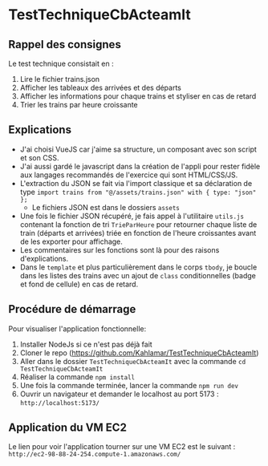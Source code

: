 # TestTechniqueCbActeamIt

## Rappel des consignes

Le test technique consistait en :

1. Lire le fichier trains.json
2. Afficher les tableaux des arrivées et des départs
3. Afficher les informations pour chaque trains et styliser en cas de retard
4. Trier les trains par heure croissante

## Explications

- J'ai choisi VueJS car j'aime sa structure, un composant avec son script et son CSS.
- J'ai aussi gardé le javascript dans la création de l'appli pour rester fidèle aux langages recommandés de l'exercice qui sont HTML/CSS/JS.
- L'extraction du JSON se fait via l'import classique et sa déclaration de type `import trains from "@/assets/trains.json" with { type: "json" };`
  - Le fichiers JSON est dans le dossiers `assets`
- Une fois le fichier JSON récupéré, je fais appel à l'utilitaire `utils.js` contenant la fonction de tri `TrieParHeure` pour retourner chaque liste de train (départs et arrivées) triée en fonction de l'heure croissantes avant de les exporter pour affichage.
- Les commentaires sur les fonctions sont là pour des raisons d'explications.
- Dans le `template` et plus particulièrement dans le corps `tbody`, je boucle dans les listes des trains avec un ajout de `class` conditionnelles (badge et fond de cellule) en cas de retard.

## Procédure de démarrage

Pour visualiser l'application fonctionnelle:

1. Installer NodeJs si ce n'est pas déjà fait
2. Cloner le repo (https://github.com/Kahlamar/TestTechniqueCbActeamIt)
3. Aller dans le dossier `TestTechniqueCbActeamIt` avec la commande `cd TestTechniqueCbActeamIt`
4. Réaliser la commande `npm install`
5. Une fois la commande terminée, lancer la commande `npm run dev`
6. Ouvrir un navigateur et demander le localhost au port 5173 : `http://localhost:5173/`

## Application du VM EC2

Le lien pour voir l'application tourner sur une VM EC2 est le suivant : `http://ec2-98-88-24-254.compute-1.amazonaws.com/`
